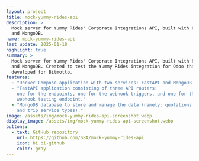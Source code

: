 ```yaml
---
layout: project
title: mock-yummy-rides-api
description: >
  Mock server for Yummy Rides' Corporate Integrations API, built with FastAPI
  and MongoDB.
name: mock-yummy-rides-api
last_update: 2025-01-18
highlight: true
summary: >
  Mock server for Yummy Rides' Corporate Integrations API, built with FastAPI
  and MongoDB. Created to test the Yummy Rides integration for Odoo that I
  developed for Bitmotto.
features:
  - "Docker Compose application with two services: FastAPI and MongoDB."
  - "FastAPI application consisting of three API routers:
    one for the endpoints, one for the webhook triggers, and one for the
    webhook testing endpoint."
  - "MongoDB database to store and manage the data (namely: quotations, trips,
    and trip service types)."
image: /assets/img/mock-yummy-rides-api-screenshot.webp
display_image: /assets/img/mock-yummy-rides-api-screenshot.webp
buttons:
  - text: GitHub repository
    url: https://github.com/S8A/mock-yummy-rides-api
    icon: bi bi-github
    color: gray
---
```

